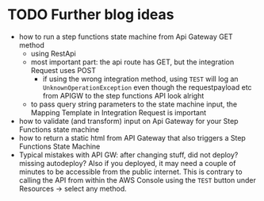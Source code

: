# TODO Further blog ideas

- how to run a step functions state machine from Api Gateway GET method
  - using RestApi
  - most important part: the api route has GET, but the integration Request uses POST
    - if using the wrong integration method, using `TEST` will log an `UnknownOperationException` even though the requestpayload etc from APIGW to the step functions API look alright
  - to pass query string parameters to the state machine input, the Mapping Template in Integration Request is important
- how to validate (and transform) input on Api Gateway for your Step Functions state machine
- how to return a static html from API Gateway that also triggers a Step Functions State Machine
- Typical mistakes with API GW: after changing stuff, did not deploy? missing autodeploy? Also if you deployed, it may need a couple of minutes to be accessible from the public internet. This is contrary to calling the API from within the AWS Console using the `TEST` button under Resources -> select any method.
